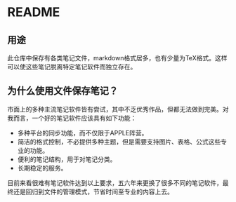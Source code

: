 # README

## 用途
此仓库中保存有各类笔记文件，markdown格式居多，也有少量为TeX格式。这样可以使这些笔记脱离特定笔记软件而独立存在。

## 为什么使用文件保存笔记？
市面上的多种主流笔记软件皆有尝试，其中不乏优秀作品，但都无法做到完美。对我而言，一个好的笔记软件应该具有如下功能：
- 多种平台的同步功能，而不仅限于APPLE阵营。
- 简洁的格式控制，不必提供多种主题，但是需要支持图片、表格、公式这些专业的功能。
- 便利的笔记结构，用于对笔记分类。
- 长期稳定的服务。

目前来看很难有笔记软件达到以上要求，五六年来更换了很多不同的笔记软件，最终还是回归到文件的管理模式，节省时间至专业的内容上去。
